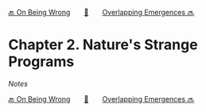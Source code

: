 [🔙 On Being Wrong][previous-chapter]&nbsp;&nbsp;&nbsp;&nbsp;&nbsp;&nbsp;&nbsp;[🏡][readme]&nbsp;&nbsp;&nbsp;&nbsp;&nbsp;&nbsp;&nbsp;[Overlapping Emergences 🔜][upcoming-chapter]

# Chapter 2. Nature's Strange Programs

_Notes_

[🔙 On Being Wrong][previous-chapter]&nbsp;&nbsp;&nbsp;&nbsp;&nbsp;&nbsp;&nbsp;[🏡][readme]&nbsp;&nbsp;&nbsp;&nbsp;&nbsp;&nbsp;&nbsp;[Overlapping Emergences 🔜][upcoming-chapter]

[readme]: README.md
[previous-chapter]: ch001-on-being-wrong.md
[upcoming-chapter]: ch003-overlapping-emergences.md